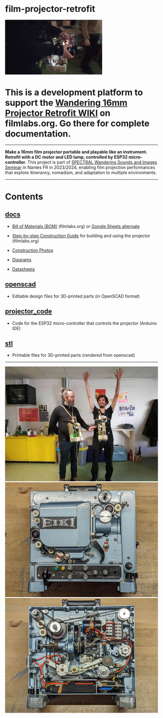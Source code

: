 # film-projector-retrofit

![Projection Performance animated GIF](docs/images/p26_walk_320_8fps.gif)

This is a development platform to support the [Wandering 16mm Projector Retrofit WIKI](https://www.filmlabs.org/wiki/en/meetings_projects/spectral/mire-wandering/wandering-16mmprojection/start) on filmlabs.org. Go there for complete documentation.
=====

----

**Make a 16mm film projector portable and playable like an instrument. Retrofit with a DC motor and LED lamp, controlled by ESP32 micro-controller.**
This project is part of [SPECTRAL Wandering Sounds and Images Seminar](https://www.mire-exp.org/evenement/spectral-wandering-sound-and-images/) in Nantes FR in 2023/2024, enabling film projection performances that explore itinerancy, nomadism, and adaptation to multiple environments.

----

Contents
======

[docs](https://github.com/z-l-p/film-projector-retrofit/tree/main/docs) 
---- 

 - [Bill of Materials (BOM)](https://www.filmlabs.org/wiki/en/meetings_projects/spectral/mire-wandering/wandering-16mmprojection/budget) (filmlabs.org) or [Google Sheets alternate](https://docs.google.com/spreadsheets/d/1z_asHddtIuv7a7RkZ9WCBqF81oMiJ9spwqh7lCQfW5E) 
	
 - [Step-by-step Construction Guide](https://www.filmlabs.org/wiki/en/meetings_projects/spectral/mire-wandering/wandering-16mmprojection/construction_guide/start) for building and using the projector (filmlabs.org)
	
 - [Construction Photos](https://github.com/z-l-p/film-projector-retrofit/tree/main/docs/images)
	
 - [Diagrams](https://github.com/z-l-p/film-projector-retrofit/tree/main/docs/diagrams)
 
 - [Datasheets](https://github.com/z-l-p/film-projector-retrofit/tree/main/docs/datasheets)

[openscad](https://github.com/z-l-p/film-projector-retrofit/tree/main/openscad)
----

 - Editable design files for 3D-printed parts (in OpenSCAD format)

[projector\_code](https://github.com/z-l-p/film-projector-retrofit/tree/main/projector_code)
----

 - Code for the ESP32 micro-controller that controls the projector (Arduino IDE)

[stl](https://github.com/z-l-p/film-projector-retrofit/tree/main/stl)
----

 - Printable files for 3D-printed parts (rendered from openscad)
 
 ----
 
 ![Portable Eumig P26 Projectors](docs/images/spectral-3-projector-no-hands-600.jpg)
 ![Eiki Projector](docs/images/Projector-Outside-600.jpg)
 ![Eiki Projector internals](docs/images/Projector-Inside-600.jpg)


